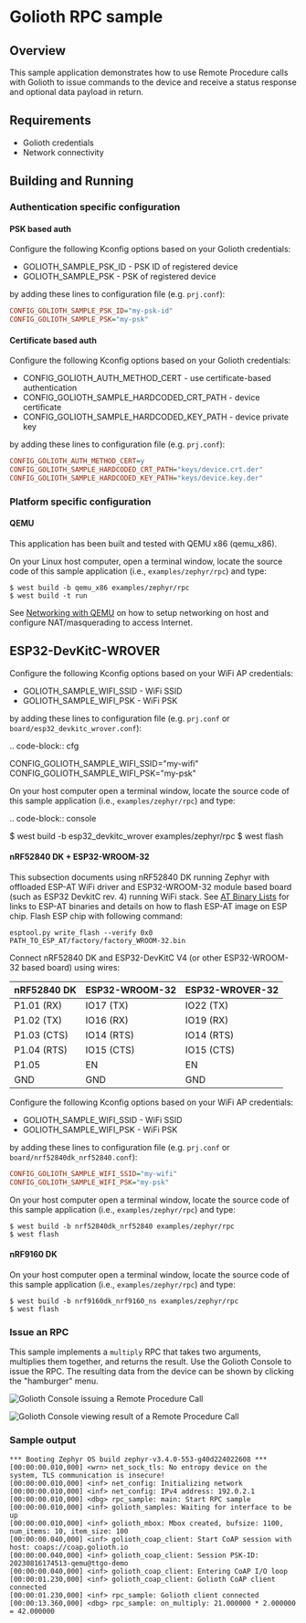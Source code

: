 # Golioth RPC sample

## Overview

This sample application demonstrates how to use Remote Procedure calls
with Golioth to issue commands to the device and receive a status
response and optional data payload in return.

## Requirements

* Golioth credentials
* Network connectivity

## Building and Running

### Authentication specific configuration

#### PSK based auth

Configure the following Kconfig options based on your Golioth
credentials:

* GOLIOTH_SAMPLE_PSK_ID - PSK ID of registered device
* GOLIOTH_SAMPLE_PSK - PSK of registered device

by adding these lines to configuration file (e.g. `prj.conf`):

```cfg
CONFIG_GOLIOTH_SAMPLE_PSK_ID="my-psk-id"
CONFIG_GOLIOTH_SAMPLE_PSK="my-psk"
```

#### Certificate based auth

Configure the following Kconfig options based on your Golioth
credentials:

* CONFIG_GOLIOTH_AUTH_METHOD_CERT - use certificate-based
    authentication
* CONFIG_GOLIOTH_SAMPLE_HARDCODED_CRT_PATH - device certificate
* CONFIG_GOLIOTH_SAMPLE_HARDCODED_KEY_PATH - device private key

by adding these lines to configuration file (e.g. `prj.conf`):

```cfg
CONFIG_GOLIOTH_AUTH_METHOD_CERT=y
CONFIG_GOLIOTH_SAMPLE_HARDCODED_CRT_PATH="keys/device.crt.der"
CONFIG_GOLIOTH_SAMPLE_HARDCODED_KEY_PATH="keys/device.key.der"
```

### Platform specific configuration

#### QEMU

This application has been built and tested with QEMU x86 (qemu_x86).

On your Linux host computer, open a terminal window, locate the source
code of this sample application (i.e., `examples/zephyr/rpc`) and
type:

```console
$ west build -b qemu_x86 examples/zephyr/rpc
$ west build -t run
```

See [Networking with
QEMU](https://docs.zephyrproject.org/3.3.0/connectivity/networking/qemu_setup.html)
on how to setup networking on host and configure NAT/masquerading to
access Internet.

ESP32-DevKitC-WROVER
--------------------

Configure the following Kconfig options based on your WiFi AP credentials:

- GOLIOTH_SAMPLE_WIFI_SSID  - WiFi SSID
- GOLIOTH_SAMPLE_WIFI_PSK   - WiFi PSK

by adding these lines to configuration file (e.g. ``prj.conf`` or
``board/esp32_devkitc_wrover.conf``):

.. code-block:: cfg

   CONFIG_GOLIOTH_SAMPLE_WIFI_SSID="my-wifi"
   CONFIG_GOLIOTH_SAMPLE_WIFI_PSK="my-psk"

On your host computer open a terminal window, locate the source code of this
sample application (i.e., ``examples/zephyr/rpc``) and type:

.. code-block:: console

   $ west build -b esp32_devkitc_wrover examples/zephyr/rpc
   $ west flash

#### nRF52840 DK + ESP32-WROOM-32

This subsection documents using nRF52840 DK running Zephyr with
offloaded ESP-AT WiFi driver and ESP32-WROOM-32 module based board (such
as ESP32 DevkitC rev. 4) running WiFi stack. See [AT Binary
Lists](https://docs.espressif.com/projects/esp-at/en/latest/AT_Binary_Lists/index.html)
for links to ESP-AT binaries and details on how to flash ESP-AT image on
ESP chip. Flash ESP chip with following command:

```console
esptool.py write_flash --verify 0x0 PATH_TO_ESP_AT/factory/factory_WROOM-32.bin
```

Connect nRF52840 DK and ESP32-DevKitC V4 (or other ESP32-WROOM-32 based
board) using wires:

| nRF52840 DK | ESP32-WROOM-32  | ESP32-WROVER-32 |
| ----------- | --------------- | ----------------|
| P1.01 (RX)  | IO17 (TX)       | IO22 (TX)       |
| P1.02 (TX)  | IO16 (RX)       | IO19 (RX)       |
| P1.03 (CTS) | IO14 (RTS)      | IO14 (RTS)      |
| P1.04 (RTS) | IO15 (CTS)      | IO15 (CTS)      |
| P1.05       | EN              | EN              |
| GND         | GND             | GND             |

Configure the following Kconfig options based on your WiFi AP
credentials:

* GOLIOTH_SAMPLE_WIFI_SSID - WiFi SSID
* GOLIOTH_SAMPLE_WIFI_PSK - WiFi PSK

by adding these lines to configuration file (e.g. `prj.conf` or
`board/nrf52840dk_nrf52840.conf`):

```cfg
CONFIG_GOLIOTH_SAMPLE_WIFI_SSID="my-wifi"
CONFIG_GOLIOTH_SAMPLE_WIFI_PSK="my-psk"
```

On your host computer open a terminal window, locate the source code of
this sample application (i.e., `examples/zephyr/rpc`) and type:

```console
$ west build -b nrf52840dk_nrf52840 examples/zephyr/rpc
$ west flash
```

#### nRF9160 DK

On your host computer open a terminal window, locate the source code of
this sample application (i.e., `examples/zephyr/rpc`) and type:

```console
$ west build -b nrf9160dk_nrf9160_ns examples/zephyr/rpc
$ west flash
```

### Issue an RPC

This sample implements a `multiply` RPC that takes two arguments,
multiplies them together, and returns the result. Use the Golioth
Console to issue the RPC. The resulting data from the device can be
shown by clicking the "hamburger" menu.

![Golioth Console issuing a Remote Procedure
Call](img/golioth-rpc-submit.jpg)

![Golioth Console viewing result of a Remote Procedure
Call](img/golioth-rpc-result.jpg)

### Sample output

```console
*** Booting Zephyr OS build zephyr-v3.4.0-553-g40d224022608 ***
[00:00:00.010,000] <wrn> net_sock_tls: No entropy device on the system, TLS communication is insecure!
[00:00:00.010,000] <inf> net_config: Initializing network
[00:00:00.010,000] <inf> net_config: IPv4 address: 192.0.2.1
[00:00:00.010,000] <dbg> rpc_sample: main: Start RPC sample
[00:00:00.010,000] <inf> golioth_samples: Waiting for interface to be up
[00:00:00.010,000] <inf> golioth_mbox: Mbox created, bufsize: 1100, num_items: 10, item_size: 100
[00:00:00.040,000] <inf> golioth_coap_client: Start CoAP session with host: coaps://coap.golioth.io
[00:00:00.040,000] <inf> golioth_coap_client: Session PSK-ID: 20230816174513-qemu@ttgo-demo
[00:00:00.040,000] <inf> golioth_coap_client: Entering CoAP I/O loop
[00:00:01.230,000] <inf> golioth_coap_client: Golioth CoAP client connected
[00:00:01.230,000] <inf> rpc_sample: Golioth client connected
[00:00:13.360,000] <dbg> rpc_sample: on_multiply: 21.000000 * 2.000000 = 42.000000
```
